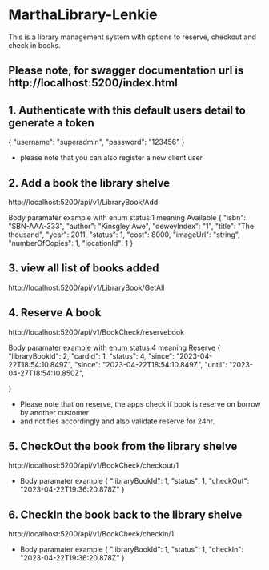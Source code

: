 # MarthaLibrary-Lenkie
This is a library management system with options to reserve, 
checkout  and check in books.


## Please note, for swagger documentation url is http://localhost:5200/index.html

## 1.  Authenticate with this default users detail to generate a token 
{
  "username": "superadmin",
  "password": "123456"
}

- please note that you can also register a new client user

## 2. Add a book the library shelve

http://localhost:5200/api/v1/LibraryBook/Add

Body paramater example with enum status:1 meaning Available
{
  "isbn": "SBN-AAA-333",
  "author": "Kinsgley Awe",
  "deweyIndex": "1",
  "title": "The thousand",
  "year": 2011,
  "status": 1,
  "cost": 8000,
  "imageUrl": "string",
  "numberOfCopies": 1,
  "locationId": 1
}

## 3. view all list of books added
http://localhost:5200/api/v1/LibraryBook/GetAll

## 4. Reserve A book

http://localhost:5200/api/v1/BookCheck/reservebook

Body paramater example with enum status:4 meaning Reserve
{
  "libraryBookId": 2,
  "cardId": 1,
  "status": 4,
 "since": "2023-04-22T18:54:10.849Z",
  "since": "2023-04-22T18:54:10.849Z",
  "until": "2023-04-27T18:54:10.850Z",

}

- Please note that on reserve, the apps check if book is reserve on borrow by another customer
- and notifies accordingly and also validate reserve for 24hr.

## 5. CheckOut the book from the library shelve
http://localhost:5200/api/v1/BookCheck/checkout/1

- Body paramater example 
{
  "libraryBookId": 1,
  "status": 1,
  "checkOut": "2023-04-22T19:36:20.878Z"
}

## 6. CheckIn the book back to the library shelve
http://localhost:5200/api/v1/BookCheck/checkin/1
- Body paramater example 
{
  "libraryBookId": 1,
  "status": 1,
  "checkIn": "2023-04-22T19:36:20.878Z"
}